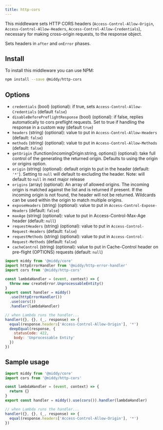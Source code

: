 ```yaml
---
title: http-cors
---
```


This middleware sets HTTP CORS headers (`Access-Control-Allow-Origin`, `Access-Control-Allow-Headers`, `Access-Control-Allow-Credentials`), necessary for making cross-origin requests, to the response object.

Sets headers in `after` and `onError` phases.

## Install

To install this middleware you can use NPM:

```bash npm2yarn
npm install --save @middy/http-cors
```

## Options

- `credentials` (bool) (optional): if true, sets `Access-Control-Allow-Credentials` (default `false`)
- `disableBeforePreflightResponse` (bool) (optional): if false, replies automatically to cors preflight requests. Set to true if handling the response in a custom way (default `true`)
- `headers` (string) (optional): value to put in `Access-Control-Allow-Headers` (default: `false`)
- `methods` (string) (optional): value to put in `Access-Control-Allow-Methods` (default: `false`)
- `getOrigin` (function(incomingOrigin:string, options)) (optional): take full control of the generating the returned origin. Defaults to using the origin or origins option.
- `origin` (string) (optional): default origin to put in the header (default: `'*'`). Setting to `null` will default to excluding the header. Note: will default to `null` in next major release
- `origins` (array) (optional): An array of allowed origins. The incoming origin is matched against the list and is returned if present. If the incoming origin is not found, the header will not be returned. Wildcards can be used within the origin to match multiple origins.
- `exposeHeaders` (string) (optional): value to put in `Access-Control-Expose-Headers` (default: `false`)
- `maxAge` (string) (optional): value to put in Access-Control-Max-Age header (default: `null`)
- `requestHeaders` (string) (optional): value to put in `Access-Control-Request-Headers` (default: `false`)
- `requestMethods` (string) (optional): value to put in `Access-Control-Request-Methods` (default: `false`)
- `cacheControl` (string) (optional): value to put in Cache-Control header on pre-flight (OPTIONS) requests (default: `null`)

```javascript
import middy from '@middy/core'
import httpErrorHandler from '@middy/http-error-handler'
import cors from '@middy/http-cors'

const lambdaHandler = (event, context) => {
  throw new createError.UnprocessableEntity()
}
export const handler = middy()
  .use(httpErrorHandler())
  .use(cors())
  .handler(lambdaHandler)

// when Lambda runs the handler...
handler({}, {}, (_, response) => {
  equal(response.headers['Access-Control-Allow-Origin'], '*')
  deepEqual(response, {
    statusCode: 422,
    body: 'Unprocessable Entity'
  })
})
```

## Sample usage

```javascript
import middy from '@middy/core'
import cors from '@middy/http-cors'

const lambdaHandler = (event, context) => {
  return {}
}
export const handler = middy().use(cors()).handler(lambdaHandler)

// when Lambda runs the handler...
handler({}, {}, (_, response) => {
  equal(response.headers['Access-Control-Allow-Origin'], '*')
})
```
